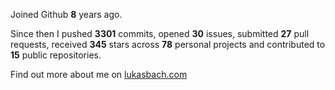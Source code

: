 Joined Github **8** years ago.

Since then I pushed **3301** commits, opened **30** issues, submitted **27** pull requests, received **345** stars across **78** personal projects and contributed to **15** public repositories.

Find out more about me on [lukasbach.com](https://lukasbach.com)
